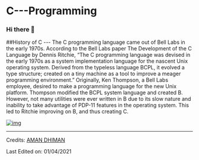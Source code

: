 # C---Programming
### Hi there 👋

##History of C ---
The C programming language came out of Bell Labs in the early 1970s. According to the Bell Labs paper The Development of the C Language by Dennis Ritchie, “The C programming language was devised in the early 1970s as a system implementation language for the nascent Unix operating system. Derived from the typeless language BCPL, it evolved a type structure; created on a tiny machine as a tool to improve a meager programming environment.” Originally, Ken Thompson, a Bell Labs employee, desired to make a programming language for the new Unix platform. Thompson modified the BCPL system language and created B. However, not many utilities were ever written in B due to its slow nature and inability to take advantage of PDP-11 features in the operating system. This led to Ritchie improving on B, and thus creating C.

[![img](https://media.giphy.com/media/PiWfijeEeJEI0uB7j6/giphy.gif)](https://www.tutorialspoint.com/cprogramming/index.htm)



-----
Credits: [AMAN DHIMAN](https://github.com/AmanDhimanD)

Last Edited on: 01/04/2021
